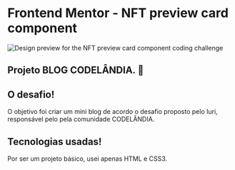 # Frontend Mentor - NFT preview card component

![Design preview for the NFT preview card component coding challenge](challengeCodelandia.png)

## Projeto BLOG CODELÂNDIA. 👋

## O desafio!

O objetivo foi criar um mini blog de acordo o desafio proposto pelo Iuri, responsável pelo pela comunidade CODELÂNDIA.

## Tecnologias usadas!

Por ser um projeto básico, usei apenas HTML e CSS3.

